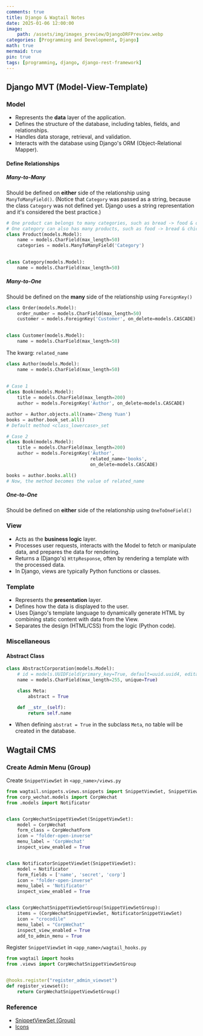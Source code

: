 ```yaml
---
comments: true
title: Django & Wagtail Notes
date: 2025-01-06 12:00:00
image:
    path: /assets/img/images_preview/DjangoDRFPreview.webp
categories: [Programming and Development, Django]
math: true
mermaid: true
pin: true
tags: [programming, django, django-rest-framework]
---
```


## Django MVT (Model-View-Template)

### Model

- Represents the **data** layer of the application.
- Defines the structure of the database, including tables, fields, and relationships.
- Handles data storage, retrieval, and validation.
- Interacts with the database using Django's ORM (Object-Relational Mapper).

#### Define Relationships

##### Many-to-Many

Should be defined on **either** side of the relationship using `ManyToManyField()`. (Notice that `Category` was passed as a string, because the class `Category` was not defined yet. Django uses a string representation and it's considered the best practice.)

```python
# One product can belongs to many categories, such as bread -> food & on_sale_product
# One category can also has many products, such as food -> bread & chicken
class Product(models.Model):
    name = models.CharField(max_length=50)
    categories = models.ManyToManyField('Category')

    
class Category(models.Model):
    name = models.CharField(max_length=50)
```

##### Many-to-One

Should be defined on the **many** side of the relationship using `ForeignKey()`

```python
class Order(models.Model):
    order_number = models.CharField(max_length=50)
    customer = models.ForeignKey('Customer', on_delete=models.CASCADE)

    
class Customer(models.Model):
    name = models.CharField(max_length=50)
```

The kwarg: `related_name` 

```python
class Author(models.Model):
    name = models.CharField(max_length=50)
    
 
# Case 1
class Book(models.Model):
    title = models.CharField(max_length=200)
    author = models.ForeignKey('Author', on_delete=models.CASCADE)

author = Author.objects.all(name='Zheng Yuan')
books = author.book_set.all()  
# Default method <class_lowercase>_set

# Case 2
class Book(models.Model):
    title = models.CharField(max_length=200)
    author = models.ForeignKey('Author', 
                               related_name='books',
                               on_delete=models.CASCADE)

books = author.books.all()
# Now, the method becomes the value of related_name
```

##### One-to-One

Should be defined on **either** side of the relationship using `OneToOneField()`

### View

- Acts as the **business logic** layer.
- Processes user requests, interacts with the Model to fetch or manipulate data, and prepares the data for rendering.
- Returns a (Django's) `HttpResponse`, often by rendering a template with the processed data.
- In Django, views are typically Python functions or classes.

### Template

- Represents the **presentation** layer.
- Defines how the data is displayed to the user.
- Uses Django's template language to dynamically generate HTML by combining static content with data from the View.
- Separates the design (HTML/CSS) from the logic (Python code).

### Miscellaneous

#### Abstract Class

```python
class AbstractCorporation(models.Model):
    # id = models.UUIDField(primary_key=True, default=uuid.uuid4, editable=False)
    name = models.CharField(max_length=255, unique=True)

    class Meta:
        abstract = True

    def __str__(self):
        return self.name
```

- When defining `abstrat = True` in the subclass `Meta`, no table will be created in the database.

## Wagtail CMS

### Create Admin Menu (Group)

Create `SnippetViewSet` in  `<app_name>/views.py`

```python
from wagtail.snippets.views.snippets import SnippetViewSet, SnippetViewSetGroup
from corp_wechat.models import CorpWechat
from .models import Notificator


class CorpWechatSnippetViewSet(SnippetViewSet):
    model = CorpWechat
    form_class = CorpWechatForm
    icon = "folder-open-inverse"
    menu_label = 'CorpWechat'
    inspect_view_enabled = True


class NotificatorSnippetViewSet(SnippetViewSet):
    model = Notificator
    form_fields = ['name', 'secret', 'corp']
    icon = "folder-open-inverse"
    menu_label = 'Notificator'
    inspect_view_enabled = True


class CorpWechatSnippetViewSetGroup(SnippetViewSetGroup):
    items = (CorpWechatSnippetViewSet, NotificatorSnippetViewSet)
    icon = "crocodile"
    menu_label = "CorpWeChat"
    inspect_view_enabled = True
    add_to_admin_menu = True
```

Register `SnippetViewSet` in `<app_name>/wagtail_hooks.py`

```python
from wagtail import hooks
from .views import CorpWechatSnippetViewSetGroup


@hooks.register("register_admin_viewset")
def register_viewset():
    return CorpWechatSnippetViewSetGroup()
```

### Reference

- [SnippetViewSet (Group)](https://docs.wagtail.org/en/stable/reference/viewsets.html#snippetviewset)
- [Icons](https://docs.wagtail.org/en/stable/advanced_topics/icons.html#available-icons)


